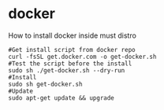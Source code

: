 # docker
How to install docker inside must distro
```
#Get install script from docker repo
curl -fsSL get.docker.com -o get-docker.sh
#Test the script before the install
sudo sh ./get-docker.sh --dry-run
#Install
sudo sh get-docker.sh
#Update
sudo apt-get update && upgrade
```
